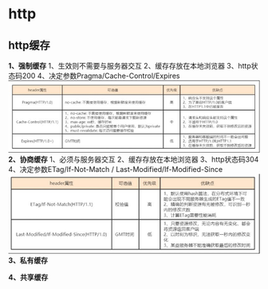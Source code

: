 # http
## http缓存
**1、强制缓存**
1、生效则不需要与服务器交互
2、缓存存放在本地浏览器
3、http状态码200
4、决定参数Pragma/Cache-Control/Expires
![Image text](./imgs/http_cache1.jpg)
**2、协商缓存**
1、必须与服务器交互
2、缓存存放在本地浏览器
3、http状态码304
4、决定参数ETag/If-Not-Match / Last-Modified/If-Modified-Since
![Image text](./imgs/http_cache2.jpg)
**3、私有缓存**


**4、共享缓存**



